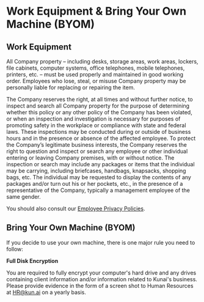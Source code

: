 # Work Equipment & Bring Your Own Machine (BYOM)

## Work Equipment

All Company property – including desks, storage areas, work areas, lockers, file cabinets, computer systems, office telephones, mobile telephones, printers, etc. – must be used properly and maintained in good working order. Employees who lose, steal, or misuse Company property may be personally liable for replacing or repairing the item.

The Company reserves the right, at all times and without further notice, to inspect and search all Company property for the purpose of determining whether this policy or any other policy of the Company has been violated, or when an inspection and investigation is necessary for purposes of promoting safety in the workplace or compliance with state and federal laws. These inspections may be conducted during or outside of business hours and in the presence or absence of the affected employee. To protect the Company’s legitimate business interests, the Company reserves the right to question and inspect or search any employee or other individual entering or leaving Company premises, with or without notice. The inspection or search may include any packages or items that the individual may be carrying, including briefcases, handbags, knapsacks, shopping bags, etc. The individual may be requested to display the contents of any packages and/or turn out his or her pockets, etc., in the presence of a representative of the Company, typically a management employee of the same gender.

You should also consult our [Employee Privacy Policies](https://github.com/btorreskunai/Kunai-handbook/blob/master/2.%20Policies%20%26%20Procedures/P.%20Employee%20Privacy:%20Workspace%2C%20Email%2C%20Internet.md).

## Bring Your Own Machine (BYOM)

If you decide to use your own machine, there is one major rule you need to follow: 

**Full Disk Encryption**

You are required to fully encrypt your computer's hard drive and any drives containing client information and/or information related to Kunai's business. Please provide evidence in the form of a screen shot to Human Resources at HR@kun.ai on a yearly basis.
